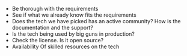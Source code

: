 - Be thorough with the requirements
- See if what we already know fits the requirements
- Does the tech we have picked has an active community? How is the documentation and the support?
- Is the tech being used by big guns in production?
- Check the license. Is it open source?
- Availability Of skilled resources on the tech